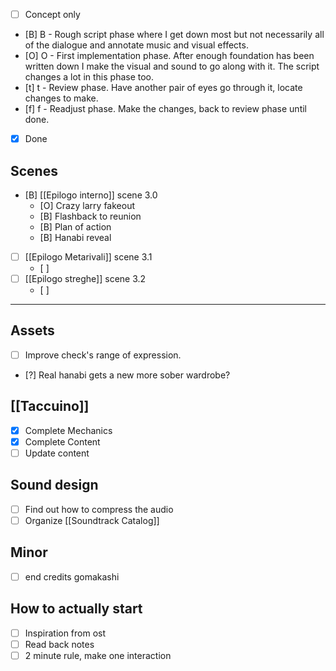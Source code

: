 - [ ] Concept only
- [B] B - Rough script phase where I get down most but not necessarily all of the dialogue and annotate music and visual effects.
- [O] O - First implementation phase. After enough foundation has been written down I make the visual and sound to go along with it. The script changes a lot in this phase too.
- [t] t - Review phase. Have another pair of eyes go through it, locate changes to make.
- [f] f - Readjust phase. Make the changes, back to review phase until done.
- [x] Done



## Scenes

- [B] [[Epilogo interno]] scene 3.0
	- [O] Crazy larry fakeout
	- [B] Flashback to reunion
	- [B] Plan of action
	- [B] Hanabi reveal
- [ ] [[Epilogo Metarivali]] scene 3.1
	- [ ] 
- [ ] [[Epilogo streghe]] scene 3.2
	- [ ] 


---

## Assets
- [ ] Improve check's range of expression.
- [?] Real hanabi gets a new more sober wardrobe?

## [[Taccuino]]
- [x] Complete Mechanics
- [x] Complete Content
- [ ] Update content
## Sound design
- [ ] Find out how to compress the audio
- [ ] Organize [[Soundtrack Catalog]]

## Minor
- [ ] end credits gomakashi

## How to actually start
- [ ] Inspiration from ost
- [ ] Read back notes
- [ ] 2 minute rule, make one interaction